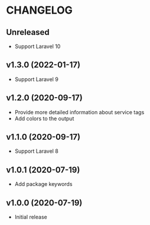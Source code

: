 # CHANGELOG

## Unreleased

- Support Laravel 10

## v1.3.0 (2022-01-17)

- Support Laravel 9

## v1.2.0 (2020-09-17)

 - Provide more detailed information about service tags
 - Add colors to the output

## v1.1.0 (2020-09-17)

 - Support Laravel 8

## v1.0.1 (2020-07-19)

 - Add package keywords

## v1.0.0 (2020-07-19)

 - Initial release
